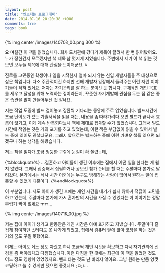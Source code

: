 ```yaml
---
layout: post
title: "벤츠타는 프로그래머"
date: 2014-07-16 20:20:38 +0900
comments: true
tags: book
---
```


{% img center /images/140708_00.png 300 %}

요 며칠간 이 책을 읽었습니다. 회사 도서관에 갔다가 제목이 끌려서 한 번 읽어봤어요. 
누가 정한건지 모르겠지만 책 제목 참 멋지게 지었습니다. 주변에서 제가 이 책 읽는 것 보면 모두들 제목에 대해 관심을 보이더군요 ㅎ

진로를 고민중인 학생이나 일을 시작한지 얼마 되지 않는 신입 개발자들을 주 대상으로 삼은 책입니다. 다소 주관적이긴 하지만 선배 개발자 입장에서 들려주는 이런 저런 이야기들이 적혀 있어요. 
저자는 자기관리를 잘 하는 분이신 듯 합니다. 구체적인 개인 목표를 세우고 달성을 위해 노력하는 점이라든지, 꾸준한 자기계발에 관심을 두는 점 같은 좋은 습관을 많이 만들어두신 것 같네요. 

<!-- more -->

저는 작업 도중에 빌드 걸어놓고 잠깐씩 기다리는 동안에 주로 읽었습니다.
빌드시간에 조금 난이도가 있는 기술서적을 읽을 때는, 내용을 좀 따라가려다 보면 빌드가 끝나서 흐름이 끊기고, 이게 계속 반복되다보니 책에 제대로 집중할 수가 없었습니다.
그래서 빌드시간에 책읽는 것은 거의 포기를 하고 있었는데, 이런 책은 부담없이 읽을 수 있어서 빌드 중에 읽어도 괜찮더군요. 
그래서 앞으로는 빌드하는 중에 이런 가벼운 책들 읽으면 되겠구나 하는 생각을 해봤습니다.

저는 책을 읽다가 조금 엉뚱한 구절에 눈길이 확 쏠렸는데, 

{%blockquote%}
 ...결혼하고 아이들이 생긴 이후에는 집에서 어떤 일을 한다는 게 쉽지 않았다. 그래서 집중해서 집필하거나 공모전 참가 준비를 할 때는 주말마다 본가로 달려갔다. 본가에서는 식사 시간 이외에는 누구도 방해하는 사람이 없어서 원하는 일에 집중할 수 있었기 때문이다. 
{%endblockquote%}

이 부분입니다. 저도 아이가 생긴 후에는 개인 시간을 내기가 쉽지 않아서 적잖이 고민을 하고 있는데, 주말마다 본가에 가서 혼자만의 시간을 가질 수 있었다는 저 이야기는 정말 부럽기 짝이 없네요 ㅜㅠ...

{% img center /images/140716_00.jpg %}

저는 집에 아이가 생기고 한동안은 개인 시간은 아예 포기하고 지냈습니다. 주말마다 즐겁게 참여하던 스터디도 못 나가게 되었고, 집에서 컴퓨터 앞에 앉아 코딩을 하는 것은 거의 꿈도 꾸질 못했어요. 

이제는 아이도 어느 정도 자랐고 하니 조금씩 개인 시간을 확보하고 다시 자기관리에 신경을 좀 써야겠다고 다짐했습니다. 이런 다짐을 한 것에는 최근에 이 책을 읽었던 것도 어느 정도 영향이 있었겠지요. 벤츠 타는 것도 난 바라지 않아요. 그냥 원하는 만큼 양껏 코딩하고 놀 수 있게만 됐으면 좋겠네요 ;ㅁ;)...
